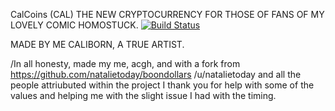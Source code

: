 
CalCoins (CAL)
THE NEW CRYPTOCURRENCY FOR THOSE OF FANS OF MY LOVELY COMIC HOMOSTUCK.
[![Build Status](https://github.com/acgh213/calcoins.png?branch=master)](https://travis-ci.org/acgh213/CALCOIN)

MADE BY ME CALIBORN, A TRUE ARTIST.

/In all honesty, made my me, acgh, and with a fork from https://github.com/natalietoday/boondollars /u/natalietoday and all the people attriubuted within the project I thank you for help with some of the values and helping me with the slight issue I had with the timing. 
